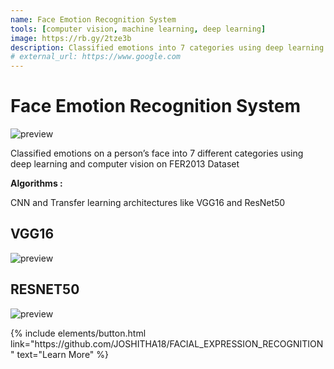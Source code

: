 ```yaml
---
name: Face Emotion Recognition System
tools: [computer vision, machine learning, deep learning]
image: https://rb.gy/2tze3b
description: Classified emotions into 7 categories using deep learning and computer vision
# external_url: https://www.google.com
---
```


# Face Emotion Recognition System

![preview](https://rb.gy/2tze3b)

Classified emotions on a person’s face into 7 different categories using deep learning and computer vision on FER2013 Dataset


**Algorithms :**

CNN and Transfer learning architectures like VGG16 and ResNet50

## VGG16

![preview](https://rb.gy/dfj6uv)

## RESNET50

![preview](https://rb.gy/nbkrlp)



<p class="text-center">
{% include elements/button.html link="https://github.com/JOSHITHA18/FACIAL_EXPRESSION_RECOGNITION" text="Learn More" %}
</p>